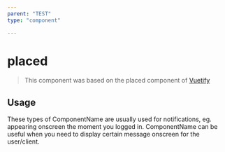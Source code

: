 ```yaml
---
parent: "TEST"
type: "component"

---
```


# placed

>This component was based on the placed component of [Vuetify](https://vuetifyjs.com/en/components/placed/ "Vuetify's placed component")

## Usage

These types of ComponentName are usually used for notifications, eg. appearing onscreen the moment you logged in. ComponentName can be useful when you need to display certain message onscreen for the user/client.

<!-- Component template need to be here -->
<DocComponent :file="'TEST/placed/TEST_placed-usage'"/>





